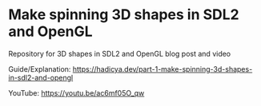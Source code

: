 # Make spinning 3D shapes in SDL2 and OpenGL

Repository for 3D shapes in SDL2 and OpenGL blog post and video

Guide/Explanation:
https://hadicya.dev/part-1-make-spinning-3d-shapes-in-sdl2-and-opengl

YouTube:
https://youtu.be/ac6mf05O_qw
